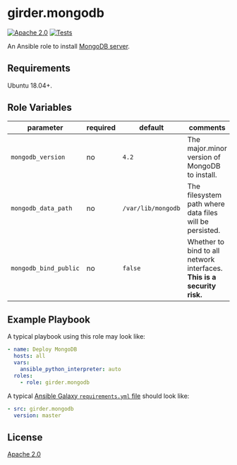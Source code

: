 # girder.mongodb
[![Apache 2.0](https://img.shields.io/badge/license-Apache%202-blue.svg)](https://raw.githubusercontent.com/girder/ansible-role-girder-mongodb/master/LICENSE)
[![Tests](https://circleci.com/gh/girder/ansible-role-girder-mongodb.svg?style=svg)](https://circleci.com/gh/girder/ansible-role-girder-mongodb)

An Ansible role to install [MongoDB server](https://www.mongodb.com/download-center/community).

## Requirements

Ubuntu 18.04+.

## Role Variables

| parameter             | required | default            | comments                                                                |
| --------------------- | -------- | ------------------ | ----------------------------------------------------------------------- |
| `mongodb_version`     | no       | `4.2`              | The major.minor version of MongoDB to install.                          |
| `mongodb_data_path`   | no       | `/var/lib/mongodb` | The filesystem path where data files will be persisted.                 |
| `mongodb_bind_public` | no       | `false`            | Whether to bind to all network interfaces. **This is a security risk.** |

## Example Playbook

A typical playbook using this role may look like:

```yaml
- name: Deploy MongoDB
  hosts: all
  vars:
    ansible_python_interpreter: auto
  roles:
    - role: girder.mongodb
```

A typical
[Ansible Galaxy `requirements.yml` file](https://galaxy.ansible.com/docs/using/installing.html#installing-multiple-roles-from-a-file)
should look like:

```yaml
- src: girder.mongodb
  version: master
```

## License

[Apache 2.0](https://www.apache.org/licenses/LICENSE-2.0.html)
